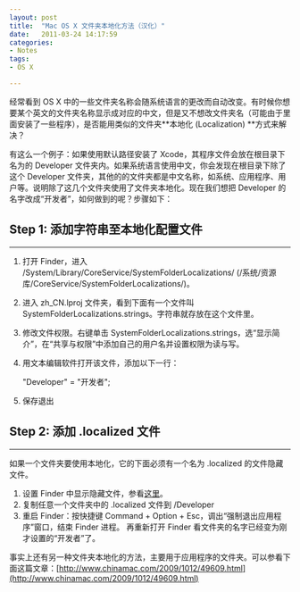 ```yaml
---
layout: post
title:  "Mac OS X 文件夹本地化方法（汉化）"
date:   2011-03-24 14:17:59
categories: 
- Notes 
tags:
- OS X

---
```


经常看到 OS X 中的一些文件夹名称会随系统语言的更改而自动改变。有时候你想要某个英文的文件夹名称显示成对应的中文，但是又不想改文件夹名（可能由于里面安装了一些程序），是否能用类似的文件夹**本地化 (Localization) **方式来解决？

有这么一个例子：如果使用默认路径安装了 Xcode，其程序文件会放在根目录下名为的 Developer 文件夹内。如果系统语言使用中文，你会发现在根目录下除了这个 Developer 文件夹，其他的的文件夹都是中文名称，如系统、应用程序、用户等。说明除了这几个文件夹使用了文件夹本地化。现在我们想把 Developer 的名字改成“开发者”，如何做到的呢？步骤如下：

## Step 1: 添加字符串至本地化配置文件
---

1.  打开 Finder，进入 /System/Library/CoreService/SystemFolderLocalizations/ (/系统/资源库/CoreService/SystemFolderLocalizations/)。
2.  进入 zh_CN.lproj 文件夹，看到下面有一个文件叫 SystemFolderLocalizations.strings。字符串就存放在这个文件里。
3.  修改文件权限。右键单击 SystemFolderLocalizations.strings，选“显示简介”，在“共享与权限”中添加自己的用户名并设置权限为读与写。
4.  用文本编辑软件打开该文件，添加以下一行：
 
	"Developer" = "开发者";

5.  保存退出

## Step 2: 添加 .localized 文件
---

如果一个文件夹要使用本地化，它的下面必须有一个名为 .localized 的文件隐藏文件。

1.  设置 Finder 中显示隐藏文件，参看[这里](http://dannyli.net/139/changing-macosx-default-settings-in-terminal#3 "更改 Mac OS X 隐藏的默认设置的代码收集")。
2.  复制任意一个文件夹中的 .localized 文件到 /Developer
3.  重启 Finder：按快捷键 Command + Option + Esc，调出“强制退出应用程序”窗口，结束 Finder 进程。
再重新打开 Finder 看文件夹的名字已经变为刚才设置的“开发者”了。

事实上还有另一种文件夹本地化的方法，主要用于应用程序的文件夹。可以参看下面这篇文章：[http://www.chinamac.com/2009/1012/49609.html](http://www.chinamac.com/2009/1012/49609.html)